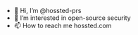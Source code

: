 - 👋 Hi, I’m @hossted-prs
- 👀 I’m interested in open-source security
- 📫 How to reach me hossted.com

<!---
hossted-prs/hossted-prs is a ✨ special ✨ repository because its `README.md` (this file) appears on your GitHub profile.
You can click the Preview link to take a look at your changes.
--->
